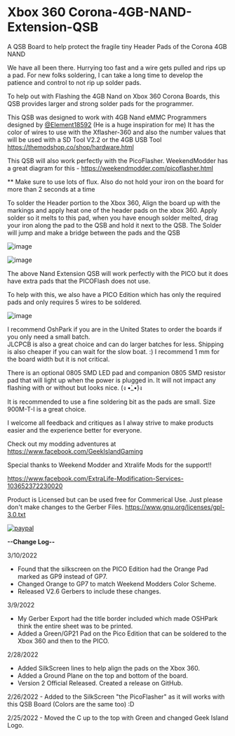 # Xbox 360 Corona-4GB-NAND-Extension-QSB
A QSB Board to help protect the fragile tiny Header Pads of the Corona 4GB NAND

We have all been there.  Hurrying too fast and a wire gets pulled and rips up a pad.
For new folks soldering, I can take a long time to develop the patience and control to not rip up solder pads.

To help out with Flashing the 4GB Nand on Xbox 360 Corona Boards, this QSB provides larger and strong solder pads for the programmer.

This QSB was designed to work with 4GB Nand eMMC Programmers designed by [@Element18592](https://github.com/Element18592) (He is a huge inspiration for me)
It has the color of wires to use with the Xflasher-360 and also the number values that will be used with a SD Tool V2.2 or the 4GB USB Tool
https://themodshop.co/shop/hardware.html

This QSB will also work perfectly with the PicoFlasher.   WeekendModder has a great diagram for this - https://weekendmodder.com/picoflasher.html

** Make sure to use lots of flux.  Also do not hold your iron on the board for more than 2 seconds at a time

To solder the Header portion to the Xbox 360, Align the board up with the markings and apply heat one of the header pads on the xbox 360.
Apply solder so it melts to this pad, when you have enough solder melted, drag your iron along the pad to the QSB and hold it next to the QSB.
The Solder will jump and make a bridge between the pads and the QSB

![image](https://user-images.githubusercontent.com/70423454/155852250-eef964d4-2525-4463-a301-cab1ad949bdb.png)

![image](https://user-images.githubusercontent.com/70423454/155852265-2fb41352-2d71-4396-be04-8865dee1d20b.png)

The above Nand Extension QSB will work perfectly with the PICO but it does have extra pads that the PICOFlash does not use.

To help with this, we also have a PICO Edition which has only the required pads and only requires 5 wires to be soldered.

![image](https://user-images.githubusercontent.com/70423454/157704503-471a8980-f5a9-4aed-9aac-67f3664b47b6.png)

I recommend OshPark if you are in the United States to order the boards if you only need a small batch.  
JLCPCB is also a great choice and can do larger batches for less.  Shipping is also cheaper if you can wait for the slow boat.  :)
I recommend 1 mm for the board width but it is not critical.

There is an optional 0805 SMD LED pad and companion 0805 SMD resistor pad that will light up when the power is plugged in.
It will not impact any flashing with or without but looks nice.  (ง •̀_•́)ง

It is recommended to use a fine soldering bit as the pads are small. Size 900M-T-I is a great choice.

I welcome all feedback and critiques as I alway strive to make products easier and the experience better for everyone.

Check out my modding adventures at https://www.facebook.com/GeekIslandGaming

Special thanks to Weekend Modder and Xtralife Mods for the support!!

https://www.facebook.com/ExtraLife-Modification-Services-103652372230020

Product is Licensed but can be used free for Commerical Use.  Just please don't make changes to the Gerber Files.
https://www.gnu.org/licenses/gpl-3.0.txt

[![paypal](https://www.paypalobjects.com/en_US/i/btn/btn_donateCC_LG.gif)](https://www.paypal.com/donate/?hosted_button_id=97YFBJX4NXA8W)

**--Change Log--**

3/10/2022 
- Found that the silkscreen on the PICO Edition had the Orange Pad marked as GP9 instead of GP7.  
- Changed Orange to GP7 to match Weekend Modders Color Scheme.
- Released V2.6 Gerbers to include these changes.

3/9/2022 
- My Gerber Export had the title border included which made OSHPark think the entire sheet was to be printed.
- Added a Green/GP21 Pad on the Pico Edition that can be soldered to the Xbox 360 and then to the PICO.

2/28/2022 
- Added SilkScreen lines to help align the pads on the Xbox 360.
- Added a Ground Plane on the top and bottom of the board.
- Version 2 Official Released.  Created a release on GitHub.

2/26/2022 - Added to the SilkScreen "the PicoFlasher" as it will works with this QSB Board (Colors are the same too)  :D

2/25/2022 - Moved the C up to the top with Green and changed Geek Island Logo.

